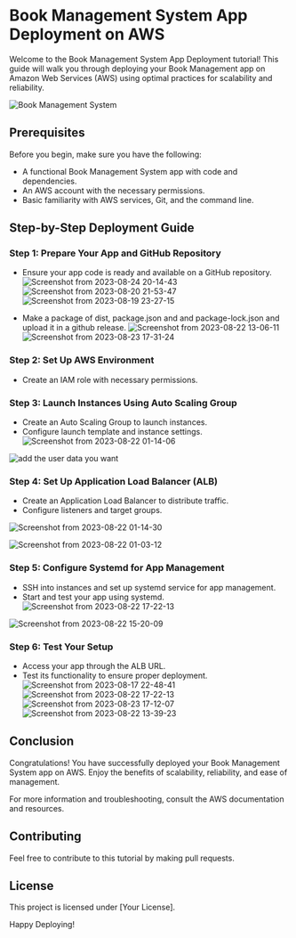 # Book Management System App Deployment on AWS

Welcome to the Book Management System App Deployment tutorial! This guide will walk you through deploying your Book Management app on Amazon Web Services (AWS) using optimal practices for scalability and reliability.

![Book Management System](https://github.com/Ansam-02/Deployment-BookManagement/assets/137777479/9f497e75-78ce-4622-8688-b9c629675faf)


## Prerequisites

Before you begin, make sure you have the following:

- A functional Book Management System app with code and dependencies.
- An AWS account with the necessary permissions.
- Basic familiarity with AWS services, Git, and the command line.

## Step-by-Step Deployment Guide

### Step 1: Prepare Your App and GitHub Repository

- Ensure your app code is ready and available on a GitHub repository.
![Screenshot from 2023-08-24 20-14-43](https://github.com/Ansam-02/Deployment-BookManagement/assets/137777479/7aee5299-b4a6-4cc1-8897-47b461dc35cc)
![Screenshot from 2023-08-20 21-53-47](https://github.com/Ansam-02/Deployment-BookManagement/assets/137777479/5d142c21-4b20-4781-8c11-8ee586ac47a2)
![Screenshot from 2023-08-19 23-27-15](https://github.com/Ansam-02/Deployment-BookManagement/assets/137777479/55e1e5d5-a2b1-463d-9a43-1e1403756f5e)

- Make a package of dist, package.json and and package-lock.json and upload it in a github release.
![Screenshot from 2023-08-22 13-06-11](https://github.com/Ansam-02/Deployment-BookManagement/assets/137777479/f6600dd4-8bc3-4481-b979-24f3f6d6923e)
![Screenshot from 2023-08-23 17-31-24](https://github.com/Ansam-02/Deployment-BookManagement/assets/137777479/80605280-6e7e-462a-8125-8e9db96ec0a5)


### Step 2: Set Up AWS Environment

- Create an IAM role with necessary permissions.

### Step 3: Launch Instances Using Auto Scaling Group

- Create an Auto Scaling Group to launch instances.
- Configure launch template and instance settings.
![Screenshot from 2023-08-22 01-14-06](https://github.com/Ansam-02/Deployment-BookManagement/assets/137777479/b74f4bfd-c127-4de0-8ee9-968d0dc332d3)

![add the user data you want](https://github.com/Ansam-02/Deployment-BookManagement/assets/137777479/be7ddb1e-6e67-494a-bde9-d30f59b6418f)



### Step 4: Set Up Application Load Balancer (ALB)

- Create an Application Load Balancer to distribute traffic.
- Configure listeners and target groups.
  
 ![Screenshot from 2023-08-22 01-14-30](https://github.com/Ansam-02/Deployment-BookManagement/assets/137777479/77c78aff-a01e-4c3d-a12e-d473ba201caa)

![Screenshot from 2023-08-22 01-03-12](https://github.com/Ansam-02/Deployment-BookManagement/assets/137777479/8902521c-1a90-4d75-bcd6-4d617a52b878)



### Step 5: Configure Systemd for App Management

- SSH into instances and set up systemd service for app management.
- Start and test your app using systemd.
![Screenshot from 2023-08-22 17-22-13](https://github.com/Ansam-02/Deployment-BookManagement/assets/137777479/baf9a754-d863-4a75-9c83-7daa0e3e70bc)

![Screenshot from 2023-08-22 15-20-09](https://github.com/Ansam-02/Deployment-BookManagement/assets/137777479/cdbdaf8c-ab81-43a7-a342-a900ed62507a)


### Step 6: Test Your Setup

- Access your app through the ALB URL.
- Test its functionality to ensure proper deployment.
![Screenshot from 2023-08-17 22-48-41](https://github.com/Ansam-02/Deployment-BookManagement/assets/137777479/ae5e9bdd-a9c9-4eda-ace3-fcf961982246)
![Screenshot from 2023-08-22 17-22-13](https://github.com/Ansam-02/Deployment-BookManagement/assets/137777479/f36123a2-ec42-4b68-9a14-21faf7433706)
![Screenshot from 2023-08-23 17-12-07](https://github.com/Ansam-02/Deployment-BookManagement/assets/137777479/b0da11ef-155d-43cc-a7d0-aea64a145052)
![Screenshot from 2023-08-22 13-39-23](https://github.com/Ansam-02/Deployment-BookManagement/assets/137777479/3b1b3a80-174b-472e-8bc5-61f12605602b)

## Conclusion

Congratulations! You have successfully deployed your Book Management System app on AWS. Enjoy the benefits of scalability, reliability, and ease of management.

For more information and troubleshooting, consult the AWS documentation and resources.

## Contributing

Feel free to contribute to this tutorial by making pull requests.

## License

This project is licensed under [Your License].

Happy Deploying!
